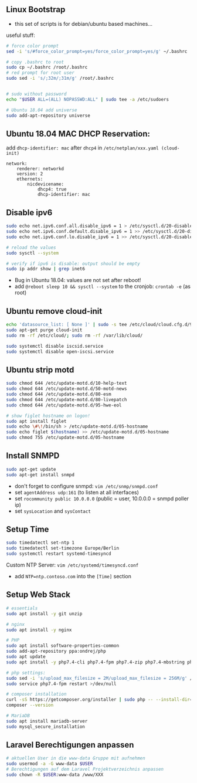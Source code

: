 ## Linux Bootstrap 

* this set of scripts is for debian/ubuntu based machines...

useful stuff:
```bash
# force color prompt
sed -i 's/#force_color_prompt=yes/force_color_prompt=yes/g' ~/.bashrc

# copy .bashrc to root
sudo cp ~/.bashrc /root/.bashrc
# red prompt for root user
sudo sed -i 's/;32m/;31m/g' /root/.bashrc


# sudo without password
echo "$USER ALL=(ALL) NOPASSWD:ALL" | sudo tee -a /etc/sudoers

# Ubuntu 18.04 add universe
sudo add-apt-repository universe
```


## Ubuntu 18.04 MAC DHCP Reservation:

add `dhcp-identifier: mac` after `dhcp4` in `/etc/netplan/xxx.yaml (cloud-init)`
```
network:
    renderer: networkd
    version: 2
    ethernets:
        nicdevicename:
            dhcp4: true
            dhcp-identifier: mac
```

## Disable ipv6
```bash
sudo echo net.ipv6.conf.all.disable_ipv6 = 1 > /etc/sysctl.d/20-disable-ipv6.conf
sudo echo net.ipv6.conf.default.disable_ipv6 = 1 >> /etc/sysctl.d/20-disable-ipv6.conf
sudo echo net.ipv6.conf.lo.disable_ipv6 = 1 >> /etc/sysctl.d/20-disable-ipv6.conf

# reload the values
sudo sysctl --system

# verify if ipv6 is disable: output should be empty
sudo ip addr show | grep inet6

```
* Bug in Ubuntu 18.04: values are not set after reboot!
* add `@reboot sleep 10 && sysctl --system` to the cronjob: `crontab -e` (as root)

## Ubuntu remove cloud-init
```bash
echo 'datasource_list: [ None ]' | sudo -s tee /etc/cloud/cloud.cfg.d/90_dpkg.cfg
sudo apt-get purge cloud-init
sudo rm -rf /etc/cloud/; sudo rm -rf /var/lib/cloud/

sudo systemctl disable iscsid.service
sudo systemctl disable open-iscsi.service
```

## Ubuntu strip motd

```bash
sudo chmod 644 /etc/update-motd.d/10-help-text
sudo chmod 644 /etc/update-motd.d/50-motd-news
sudo chmod 644 /etc/update-motd.d/80-esm
sudo chmod 644 /etc/update-motd.d/80-livepatch
sudo chmod 644 /etc/update-motd.d/95-hwe-eol

# show figlet hostname on logon!
sudo apt install figlet
sudo echo \#\!/bin/sh > /etc/update-motd.d/05-hostname
sudo echo figlet $(hostname) >> /etc/update-motd.d/05-hostname
sudo chmod 755 /etc/update-motd.d/05-hostname
``` 

## Install SNMPD
```bash
sudo apt-get update
sudo apt-get install snmpd
```
* don't forget to configure snmpd: `vim /etc/snmp/snmpd.conf`
* set `agentAddress udp:161` (to listen at all interfaces)
* set `rocommunity public 10.0.0.0` (public = user, 10.0.0.0 = snmpd poller ip)
* set `sysLocation` and `sysContact`

## Setup Time
```bash
sudo timedatectl set-ntp 1
sudo timedatectl set-timezone Europe/Berlin
sudo systemctl restart systemd-timesyncd
```
Custom NTP Server:
`vim /etc/systemd/timesyncd.conf`

* add `NTP=ntp.contoso.com` into the `[Time]` section

## Setup Web Stack
```bash
# essentials
sudo apt install -y git unzip

# nginx
sudo apt install -y nginx

# PHP
sudo apt install software-properties-common
sudo add-apt-repository ppa:ondrej/php
sudo apt update
sudo apt install -y php7.4-cli php7.4-fpm php7.4-zip php7.4-mbstring php7.4-xml php7.4-curl php7.4-mysql

# php settings:
sudo sed -i 's/upload_max_filesize = 2M/upload_max_filesize = 256M/g' /etc/php/7.4/fpm/php.ini
sudo service php7.4-fpm restart >/dev/null

# composer installation
curl -sS https://getcomposer.org/installer | sudo php -- --install-dir=/usr/local/bin --filename=composer
composer --version

# MariaDB
sudo apt install mariadb-server
sudo mysql_secure_installation
```

## Laravel Berechtigungen anpassen
```bash
# aktuellen User in die www-data Gruppe mit aufnehmen
sudo usermod -a -G www-data $USER
# Berechtigungen auf dem Laravel Projektverzeichnis anpassen
sudo chown -R $USER:www-data /www/XXX
```
